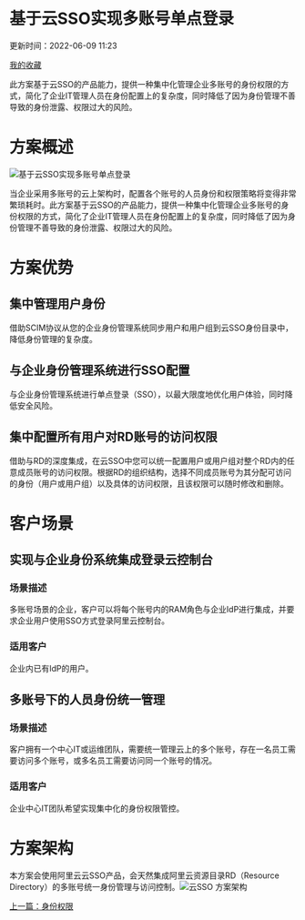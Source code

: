 # 基于云SSO实现多账号单点登录

更新时间：2022-06-09 11:23

[我的收藏](https://help.aliyun.com/my_favorites.html)

此方案基于云SSO的产品能力，提供一种集中化管理企业多账号的身份权限的方式，简化了企业IT管理人员在身份配置上的复杂度，同时降低了因为身份管理不善导致的身份泄露、权限过大的风险。

# 方案概述

![基于云SSO实现多账号单点登录](https://help-static-aliyun-doc.aliyuncs.com/assets/img/zh-CN/2830474561/p448028.png)

当企业采用多账号的云上架构时，配置各个账号的人员身份和权限策略将变得非常繁琐耗时。此方案基于云SSO的产品能力，提供一种集中化管理企业多账号的身份权限的方式，简化了企业IT管理人员在身份配置上的复杂度，同时降低了因为身份管理不善导致的身份泄露、权限过大的风险。



# 方案优势

## 集中管理用户身份

借助SCIM协议从您的企业身份管理系统同步用户和用户组到云SSO身份目录中，降低身份管理的复杂度。

## 与企业身份管理系统进行SSO配置

与企业身份管理系统进行单点登录（SSO），以最大限度地优化用户体验，同时降低安全风险。

## 集中配置所有用户对RD账号的访问权限

借助与RD的深度集成，在云SSO中您可以统一配置用户或用户组对整个RD内的任意成员账号的访问权限。根据RD的组织结构，选择不同成员账号为其分配可访问的身份（用户或用户组）以及具体的访问权限，且该权限可以随时修改和删除。



# 客户场景

## 实现与企业身份系统集成登录云控制台

### 场景描述

多账号场景的企业，客户可以将每个账号内的RAM角色与企业IdP进行集成，并要求企业用户使用SSO方式登录阿里云控制台。

### 适用客户

企业内已有IdP的用户。



## 多账号下的人员身份统一管理

### 场景描述

客户拥有一个中心IT或运维团队，需要统一管理云上的多个账号，存在一名员工需要访问多个账号，或多名员工需要访问同一个账号的情况。

### 适用客户

企业中心IT团队希望实现集中化的身份权限管控。



# 方案架构

本方案会使用阿里云云SSO产品，会天然集成阿里云资源目录RD（Resource Directory）的多账号统一身份管理与访问控制。![云SSO 方案架构](https://help-static-aliyun-doc.aliyuncs.com/assets/img/zh-CN/4517068461/p423377.png)





[上一篇：身份权限](https://help.aliyun.com/document_detail/417325.html)